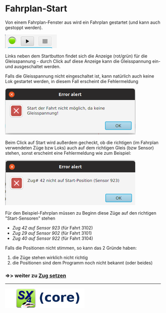 # Fahrplan-Start

Von einem Fahrplan-Fenster aus wird ein Fahrplan gestartet (und kann auch gestoppt werden).

![Gleissp./Start/Stop](power-start-stop.png)

Links neben dem Startbutton findet sich die Anzeige (rot/grün) für die Gleisspannung -
durch Click auf diese Anzeige kann die Gleisspannung ein- und ausgeschaltet werden.

Falls die Gleisspannung nicht eingeschaltet ist, kann natürlich auch keine Lok gestartet
werden, in diesem Fall erscheint die Fehlermeldung

![](alert-power-off.png)

Beim Click auf Start wird außerdem gecheckt, ob die richtigen (im Fahrplan 
verwendeten Züge bzw Loks) auch auf dem richtigen Gleis (bzw Sensor) stehen, sonst erscheint
eine Fehlermeldung wie zum Beispiel:

![](alert-wrong-train.png)

Für den Beispiel-Fahrplan müssen zu Beginn diese Züge auf den richtigen 
"Start-Sensoren" stehen

* *Zug 42 auf Sensor 923* (für Fahrt 3102)
* *Zug 29 auf Sensor 902* (für Fahrt 3101) 
* *Zug 40 auf Sensor 922* (für Fahrt 3104) 

Falls die Positionen nicht stimmen, so kann das 2 Gründe haben:

1. die Züge stehen wirklich nicht richtig
2. die Positionen sind dem Programm noch nicht bekannt
(oder beides)



### =>> weiter zu [Zug setzen](05-Zug_setzen.md)

___

![](sx4_loco2_core.png)

